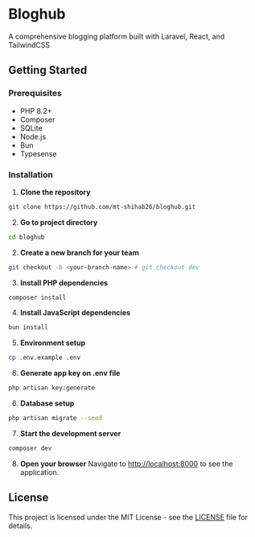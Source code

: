 # Bloghub

A comprehensive blogging platform built with Laravel, React, and TailwindCSS

## Getting Started

### Prerequisites

- PHP 8.2+
- Composer
- SQLite
- Node.js
- Bun
- Typesense

### Installation

1. **Clone the repository**

```sh
git clone https://github.com/mt-shihab26/bloghub.git
```

2. **Go to project directory**

```sh
cd bloghub
```

2. **Create a new branch for your team**

```sh
git checkout -b <your-branch-name> # git checkout dev
```

3. **Install PHP dependencies**

```sh
composer install
```

4. **Install JavaScript dependencies**

```sh
bun install
```

5. **Environment setup**

```sh
cp .env.example .env
```

6. **Generate app key on .env file**

```sh
php artisan key:generate
```

6. **Database setup**

```sh
php artisan migrate --seed
```

7. **Start the development server**

```sh
composer dev
```

8. **Open your browser**
   Navigate to [http://localhost:8000](http://localhost:8000) to see the application.

## License

This project is licensed under the MIT License - see the [LICENSE](LICENSE) file for details.
